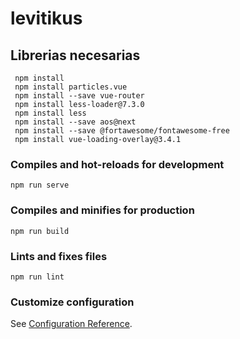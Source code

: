 # levitikus

## Librerias necesarias
```
 npm install
 npm install particles.vue
 npm install --save vue-router
 npm install less-loader@7.3.0
 npm install less
 npm install --save aos@next
 npm install --save @fortawesome/fontawesome-free
 npm install vue-loading-overlay@3.4.1
```

### Compiles and hot-reloads for development
```
npm run serve
```

### Compiles and minifies for production
```
npm run build
```

### Lints and fixes files
```
npm run lint
```

### Customize configuration
See [Configuration Reference](https://cli.vuejs.org/config/).

